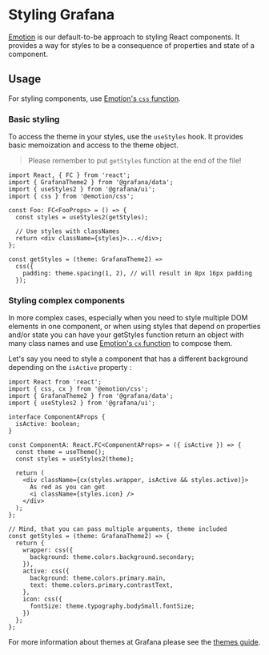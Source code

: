 # Styling Grafana

[Emotion](https://emotion.sh/docs/introduction) is our default-to-be approach to styling React components. It provides a way for styles to be a consequence of properties and state of a component.

## Usage

For styling components, use [Emotion's `css` function](https://emotion.sh/docs/emotion#css).

### Basic styling

To access the theme in your styles, use the `useStyles` hook. It provides basic memoization and access to the theme object.

> Please remember to put `getStyles` function at the end of the file!

```tsx
import React, { FC } from 'react';
import { GrafanaTheme2 } from '@grafana/data';
import { useStyles2 } from '@grafana/ui';
import { css } from '@emotion/css';

const Foo: FC<FooProps> = () => {
  const styles = useStyles2(getStyles);

  // Use styles with classNames
  return <div className={styles}>...</div>;
};

const getStyles = (theme: GrafanaTheme2) =>
  css({
    padding: theme.spacing(1, 2), // will result in 8px 16px padding
  });
```

### Styling complex components

In more complex cases, especially when you need to style multiple DOM elements in one component, or when using styles that depend on properties and/or state you
can have your getStyles function return an object with many class names and use [Emotion's `cx` function](https://emotion.sh/docs/emotion#cx) to compose them.

Let's say you need to style a component that has a different background depending on the `isActive` property :

```tsx
import React from 'react';
import { css, cx } from '@emotion/css';
import { GrafanaTheme2 } from '@grafana/data';
import { useStyles2 } from '@grafana/ui';

interface ComponentAProps {
  isActive: boolean;
}

const ComponentA: React.FC<ComponentAProps> = ({ isActive }) => {
  const theme = useTheme();
  const styles = useStyles2(theme);

  return (
    <div className={cx(styles.wrapper, isActive && styles.active)}>
      As red as you can get
      <i className={styles.icon} />
    </div>
  );
};

// Mind, that you can pass multiple arguments, theme included
const getStyles = (theme: GrafanaTheme2) => {
  return {
    wrapper: css({
      background: theme.colors.background.secondary;
    }),
    active: css({
      background: theme.colors.primary.main,
      text: theme.colors.primary.contrastText,
    },
    icon: css({
      fontSize: theme.typography.bodySmall.fontSize;
    })
  };
};
```

For more information about themes at Grafana please see the [themes guide](./themes.md).
